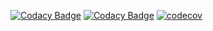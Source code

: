 [![Codacy Badge](https://api.codacy.com/project/badge/Grade/0da814df3b9e450dabd94aa92d657f41)](https://www.codacy.com/app/ka2803/JSONTests?utm_source=github.com&amp;utm_medium=referral&amp;utm_content=ka2803/JSONTests&amp;utm_campaign=Badge_Grade)
[![Codacy Badge](https://api.codacy.com/project/badge/Coverage/0da814df3b9e450dabd94aa92d657f41)](https://www.codacy.com/app/ka2803/JSONTests?utm_source=github.com&utm_medium=referral&utm_content=ka2803/JSONTests&utm_campaign=Badge_Coverage)
[![codecov](https://codecov.io/gh/ka2803/JSONTests/branch/master/graph/badge.svg)](https://codecov.io/gh/ka2803/JSONTests)